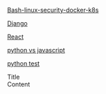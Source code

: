 
[Bash-linux-security-docker-k8s](https://github.com/rrhg/rrhg.github.io/tree/master/bash-linux-security-docker-k8s)

[Django](/django/index.md)

[React](/react/index.md)

[python vs javascript](/python-vs-javascript/index.md)

[python test](/python-tests.md)


  <detail>
      <summary>
          Title
      </summary>
      Content
  </detail>
